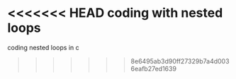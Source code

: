 <<<<<<< HEAD
coding with nested loops
=======
coding nested loops in c
>>>>>>> 8e6495ab3d90ff27329b7a4d0036eafb27ed1639
